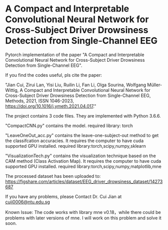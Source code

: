 # A Compact and Interpretable Convolutional Neural Network for Cross-Subject Driver Drowsiness Detection from Single-Channel EEG 

Pytorch implementation of the paper "A Compact and Interpretable Convolutional Neural Network for Cross-Subject Driver Drowsiness Detection from Single-Channel EEG".

If you find the codes useful, pls cite the paper:

"Jian Cui, Zirui Lan, Yisi Liu, Ruilin Li, Fan Li, Olga Sourina, Wolfgang Müller-Wittig,
A Compact and Interpretable Convolutional Neural Network for Cross-Subject Driver Drowsiness Detection from Single-Channel EEG,
Methods, 2021, ISSN 1046-2023, https://doi.org/10.1016/j.ymeth.2021.04.017."


The project contains 3 code files. They are implemented with Python 3.6.6.

"CompactCNN.py" contains the model.
required library: torch

"LeaveOneOut_acc.py" contains the leave-one-subject-out method to get the classifcation accuracies.
It requires the computer to have cuda supported GPU installed.
required library:torch,scipy,numpy,sklearn

"VisualizationTech.py" contains the visualization technique based on the CAM method (Class Activation Map).
It requires the computer to have cuda supported GPU installed.
required library:torch,scipy,numpy,matplotlib,mne

The processed dataset has been uploaded to:
https://figshare.com/articles/dataset/EEG_driver_drowsiness_dataset/14273687

If you have any problems, please Contact Dr. Cui Jian at cuij0006@ntu.edu.sg

Known Issue: The code works with library mne v0.18，while there could be problems with later versions of mne. I will work on this problem and solve it soon.
